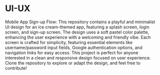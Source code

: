 # UI-UX
Mobile App Sign-up Flow: This repository contains a playful and minimalist UI design for an ice cream-themed app, featuring a splash screen, login screen, and sign-up screen. The design uses a soft pastel color palette, enhancing the user experience with a welcoming and friendly vibe. Each screen is crafted for simplicity, featuring essential elements like username/password input fields, Google authentication options, and navigation links for easy access. This project is perfect for anyone interested in a clean and responsive design focused on user experience. Clone the repository to explore or adapt the design, and feel free to contribute!
